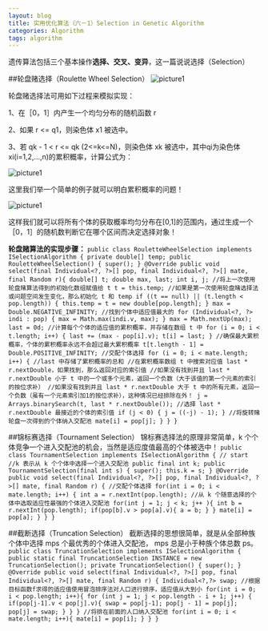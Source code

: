 ```yaml
---
layout: blog
title: 实用优化算法（六－1）Selection in Genetic Algorithm
categories: Algorithm
tags: algorithm
---
```

遗传算法包括三个基本操作**选择、交叉、变异**，这一篇说说选择（Selection）

##轮盘赌选择（Roulette Wheel Selection）
![picture1]({{site.blogimgurl}}/2014-11-18-01.png "roulette wheel selection")

轮盘赌选择法可用如下过程来模拟实现：

1、在［0，1］内产生一个均匀分布的随机函数 r 

2、如果 r <= q1，则染色体 x1 被选中。

3、若 qk - 1 < r <= qk (2<=k<=N)，则染色体 xk 被选中，其中qi为染色体xi(i=1,2,...,n)的累积概率，计算公式为：

![picture1]({{site.blogimgurl}}/2014-11-18-02.png "caculation")

这里我们举一个简单的例子就可以明白累积概率的问题！

![picture1]({{site.blogimgurl}}/2014-11-18-03.png "cumulative probability")

这样我们就可以将所有个体的获取概率均匀分布在[0,1]的范围内，通过生成一个［0，1］的随机数判断它在哪个区间而决定选择对象！

**轮盘赌算法的实现步骤：**
`public class RouletteWheelSelection implements ISelectionAlgorithm {
  private double[] temp;
  public RouletteWheelSelection() {
    super();
  }
  @Override
  public void select(final Individual<?, ?>[] pop, final Individual<?, ?>[] mate, final Random r){
  double[] t;
    double max, last;
    int i, j;
    //将上一次使用轮盘赌算法得到的初始化数组赋值给 t
    t = this.temp;
    //如果是第一次使用轮盘赌选择法或问题空间发生变化，那么初始化 t 和 temp
    if ((t == null) || (t.length < pop.length)) {
      this.temp = t = new double[pop.length];
    }
    max = Double.NEGATIVE_INFINITY;
    //找到个体中适应值最大的
    for (Individual<?, ?> indi : pop) {
      max = Math.max(indi.v, max);
    }
    max = Math.nextUp(max);
    last = 0d;
    //计算每个个体的适应值的累积概率，并存储在数组 t 中
    for (i = 0; i < t.length; i++) {
      last += (max - pop[i].v);
      t[i] = last;
    }
    //确保最大累积概率，个体的累积概率永远不会超过最大累积概率
    t[t.length - 1] = Double.POSITIVE_INFINITY;
    //交配个体选择
    for (i = 0; i < mate.length; i++) {
      //last 中存储了累积概率的总和
      //在累积概率数组 t 中搜索对应值 last * r.nextDouble，如果找到，那么返回对应的索引值
      //如果没有找到并且 last * r.nextDouble 小于 t 中的一个或多个元素，返回一个负数（大于该值的第一个元素的索引的按位求补）
      //如果没有找到并且 last * r.nextDouble 大于 t 中的所有元素，返回一个负数（虽有一个元素索引加1的按位求补），这种情况已经排除在外！
      j = Arrays.binarySearch(t, last * r.nextDouble());
      //选择 last * r.nextDouble 最接近的个体的索引值
      if (j < 0) {
        j = ((-j) - 1);
      }
      //将旋转赌轮盘一次得到的个体纳入交配池
      mate[i] = pop[j];
    }
  }
}`

##锦标赛选择（Tournament Selection）
锦标赛选择法的原理非常简单，k 个个体竞争一个进入交配池的机会，当然是适应度值最高的个体被选中！
`public class TournamentSelection implements ISelectionAlgorithm { // start
  //k 表示从 k 个个体中选择一个进入交配池
  public final int k;
  public TournamentSelection(final int s) {
    super();
    this.k = s;
  }
  @Override
  public void select(final Individual<?, ?>[] pop, final Individual<?, ?>[] mate, final Random r) {
    //交配个体选择
    for(int i = 0; i < mate.length; i++) {
      int a = r.nextInt(pop.length);
      //从 k 个随意选择的个体中选取适应性最强的个体进入交配池
      for(int j = 1; j < k; j++ ){
        int b = r.nextInt(pop.length);
        if(pop[b].v > pop[a].v){
          a = b;
        }
      }
      mate[i] = pop[a];
    }
  }
}
`

##截断选择（Truncation Selection）
截断选择的思想很简单，就是从全部种族个体中选择 mps 个最优秀的个体进入交配池， mps 总是小于种族个体总数 ps。
`public class TruncationSelection implements ISelectionAlgorithm {
  public static final TruncationSelection INSTANCE = new TruncationSelection();
  private TruncationSelection() {
    super();
  }
  @Override
  public void select(final Individual<?, ?>[] pop, final Individual<?, ?>[] mate, final Random r) {
    Individual<?,?> swap;
    //根据目标函数f求得的适应值使用冒泡排序法对人口进行排序，适应值从大到小
    for(int i = 0; i < pop.length; i++){
      for (int j = 1; j < pop.length - i + 1; j++) {
        if(pop[j-1].v < pop[j].v){
          swap = pop[j-1];
          pop[j - 1] = pop[j];
          pop[j] = swap;
        }
      }
    }
    //将排在前面的人口纳入交配池
    for(int i = 0; i < mate.length; i++){
      mate[i] = pop[i];
    }
  }
}`
